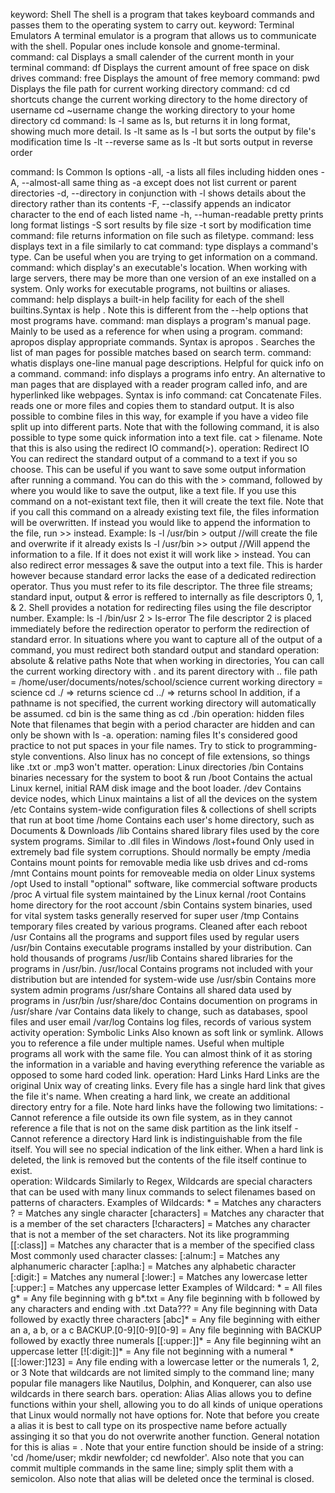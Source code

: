 keyword: Shell
	The shell is a program that takes keyboard commands and passes them to the operating system to carry out.
keyword: Terminal Emulators
	A terminal emulator is a program that allows us to communicate with the shell. Popular ones include konsole and gnome-terminal.
command: cal 
	Displays a small calender of the current month in your terminal
command: df 
	Displays the current amount of free space on disk drives
command: free
	Displays the amount of free memory
command: pwd
	Displays the file path for current working directory
command: cd 
	cd shortcuts
	change the current working directory to the home directory of username
		cd ~username
	change the working directory to your home directory 
		cd 
command: ls -l 
		same as ls, but returns it in long format, showing much more detail.
	ls -lt 
		same as ls -l but sorts the output by file's modification time
	ls -lt --reverse 
		same as ls -lt but sorts output in reverse order

command: ls
	Common ls options
	-all, -a
		lists all files including hidden ones
	-A, --almost-all
		same thing as -a except does not list current or parent directories
	-d, --directory
		in conjunction with -l shows details about the directory rather than its contents
	-F, --classify
		appends an indicator character to the end of each listed name
	-h, --human-readable
		pretty prints long format listings
	-S 
		sort results by file size
	-t 
		sort by modification time 
command: file <filename>
	returns information on file such as filetype.
command: less
	displays text in a file similarly to cat
command: type 
	displays a command's type. Can be useful when you are trying to get information on a command.
command: which 
	display's an executable's location. When working with large servers, there may be more than one version of an exe installed on a system.
	Only works for executable programs, not builtins or aliases. 
command: help
	displays a built-in help facility for each of the shell builtins.Syntax is help <command>.
	Note this is different from the --help options that most programs have.
command: man 
	displays a program's manual page. Mainly to be used as a reference for when using a program.
command: apropos 
	display appropriate commands. Syntax is apropos <command>. Searches the list of man pages for possible matches based on search term.
command: whatis
	displays one-line manual page descriptions. Helpful for quick info on a command. 
command: info 
	displays a programs info entry. An alternative to man pages that are displayed with a reader program called info, and are hyperlinked 
	like webpages. Syntax is info <command>
command: cat 
	Concatenate Files. reads one or more files and copies them to standard output. It is also possible to combine files in this way, 
	for example if you have a video file split up into different parts. Note that with the following command, it is also possible 
	to type some quick information into a text file.
	cat > filename. 
	Note that this is also using the redirect IO command(>). 
operation: Redirect IO
	You can redirect the standard output of a command to a text if you so choose. This can be useful if you want to save some output 
	information after running a command. You can do this with the > command, followed by where you would like to save the output, like a 
	text file. If you use this command on a not-existant text file, then it will create the text file. Note that if you call this command
	on a already existing text file, the files information will be overwritten. If instead you would like to append the information 
	to the file, run >> instead. 
	Example:
		ls -l /usr/bin > output //will create the file and overwrite if it already exists
		ls -l /usr/bin >> output //Will append the information to a file. If it does not exist it will work like > instead.
	You can also redirect error messages & save the output into a text file. This is harder however because standard error lacks the ease
	of a dedicated redirection operator. Thus you must refer to its file descriptor. 
	The three file streams; standard input, output & error is reffered to internally as file descriptors 0, 1, & 2. 
	Shell provides a notation for redirecting files using the file descriptor number. 
	Example:
		ls -l /bin/usr 2 > ls-error
	The file descriptor 2 is placed immediately before the redirection operator to perform the redirection of standard error. 
	In situations where you want to capture all of the output of a command, you must redirect both standard output and standard 
operation: absolute & relative paths
	Note that when working in directories, You can call the current working directory with . and its parent directory with ..
	file path = /home/user/documents/notes/school/science
	current working directory = science
	cd ./ => returns science
	cd ../ => returns school
	In addition, if a pathname is not specified, the current working directory will automatically be assumed. 
	cd bin is the same thing as cd ./bin
operation: hidden files
	Note that filenames that begin with a period character are hidden and can only be shown with ls -a.
operation: naming files
	It's considered good practice to not put spaces in your file names. Try to stick to programming-style conventions. 
	Also linux has no concept of file extensions, so things like .txt or .mp3 won't matter.
operation: Linux directories
	/bin
		Contains binaries necessary for the system to boot & run
	/boot
		Contains the actual Linux kernel, initial RAM disk image and the boot loader. 
	/dev 
		Contains device nodes, which Linux maintains a list of all the devices on the system
	/etc 
		Contains system-wide configuration files & collections of shell scripts that run at boot time
	/home
		Contains each user's home directory, such as Documents & Downloads
	/lib
		Contains shared library files used by the core system programs. Similar to .dll files in Windows
	/lost+found
		Only used in extremely bad file system corruptions. Should normally be empty
	/media
		Contains mount points for removable media like usb drives and cd-roms
	/mnt 
		Contains mount points for removeable media on older Linux systems
	/opt
		Used to install "optional" software, like commercial software products
	/proc
		A virtual file system maintained by the Linux kernal
	/root
		Contains home directory for the root account
	/sbin
		Contains system binaries, used for vital system tasks generally reserved for super user
	/tmp 
		Contains temporary files created by various programs. Cleaned after each reboot
	/usr 
		Contains all the programs and support files used by regular users
	/usr/bin
		Contains executable programs installed by your distribution. Can hold thousands of programs
	/usr/lib
		Contains shared libraries for the programs in /usr/bin.
	/usr/local
		Contains programs not included with your distribution but are intended for system-wide use
	/usr/sbin
		Contains more system admin programs
	/usr/share
		Contains all shared data used by programs in /usr/bin
	/usr/share/doc
		Contains documention on programs in /usr/share
	/var 
		Contains data likely to change, such as databases, spool files and user email
	/var/log
		Contains log files, records of various system activity
operation: Symbolic Links
	Also known as soft link or symlink. Allows you to reference a file under multiple names. Useful when multiple programs all work with
	the same file. You can almost think of it as storing the information in a variable and having everything reference the variable as 
	opposed to some hard coded link. 
operation: Hard Links
	Hard Links are the original Unix way of creating links. Every file has a single hard link that gives the file it's name. When creating
	a hard link, we create an additional directory entry for a file. Note hard links have the following two limitations:
		- Cannot reference a file outside its own file system, as in they cannot reference a file that is not on the same disk partition
		as the link itself
		- Cannot reference a directory
	Hard link is indistinguishable from the file itself. You will see no special indication of the link either. When a hard link is deleted, 
	the link is removed but the contents of the file itself continue to exist.  
operation: Wildcards
	Similarly to Regex, Wildcards are special characters that can be used with many linux commands to select filenames based on patterns
	of characters. 
	Examples of Wildcards:
		* = Matches any characters
		? = Matches any single character
		[characters] = Matches any character that is a member of the set characters
		[!characters] = Matches any character that is not a member of the set characters. Not its like programming
		[[:class]] = Matches any character that is a member of the specified class
	Most commonly used character classes:
		[:alnum:] = Matches any alphanumeric character
		[:aplha:] = Matches any alphabetic character
		[:digit:] = Matches any numeral
		[:lower:] = Matches any lowercase letter
		[:upper:] = Matches any uppercase letter
	Examples of Wildcard:
		* = All files
		g* = Any file beginning with g
		b*.txt = Any file beginning with b followed by any characters and ending with .txt
		Data??? = Any file beginning with Data followed by exactly three characters
		[abc]* = Any file beginning with either an a, a b, or a c
		BACKUP.[0-9][0-9][0-9] = Any file beginning with BACKUP followed by exactly three numerals
		[[:upper:]]* = Any file beginning wiht an uppercase letter
		[![:digit:]]* = Any file not beginning with a numeral
		*[[:lower:]123] = Any file ending with a lowercase letter or the numerals 1, 2, or 3
	Note that wildcards are not limited simply to the command line; many popular file managers like Nautilus, Dolphin, and Konquerer, can 
	also use wildcards in there search bars. 
operation: Alias
	Alias allows you to define functions within your shell, allowing you to do all kinds of unique operations that Linux would normally 
	not have options for. Note that before you create a alias it is best to call type on its prospective name before actually assinging
	it so that you do not overwrite another function. General notation for this is alias <aliasname> = <string>. Note that your entire 
	function should be inside of a string: 'cd /home/user; mkdir newfolder; cd newfolder'. Also note that you can commit multiple 
	commands in the same line; simply split them with a semicolon. Also note that alias will be deleted once the terminal is closed.
